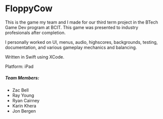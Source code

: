 # FloppyCow

This is the game my team and I made for our third term project in the BTech Game Dev program at BCIT.
This game was presented to industry profesionals after completion.

I personally worked on UI, menus, audio, highscores, backgrounds, testing, documentation, and various gameplay mechanics and balancing.

Written in Swift using XCode.

Platform: iPad

##### Team Members:

* Zac Bell
* Ray Young
* Ryan Cairney
* Karin Khera
* Jon Bergen
